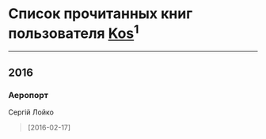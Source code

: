 # Список прочитанных книг пользователя [Kos](https://www.facebook.com/app_scoped_user_id/100000104796685/)<sup>1</sup>
---

## 2016

### Аеропорт
Сергій Лойко
> [2016-02-17] 



